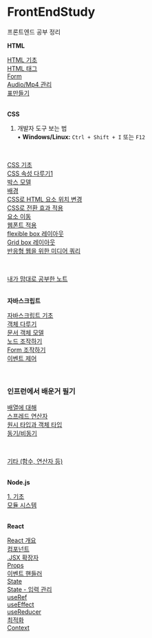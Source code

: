 # FrontEndStudy
프론트엔드 공부 정리

<summary><strong>HTML</strong></summary>

[ HTML 기초](https://www.notion.so/HTML-230f8fa8ff87800fac8bd0d54872e444?pvs=21)  
[ HTML 태그](https://www.notion.so/HTML-230f8fa8ff878075a02ef4004324ed0c?pvs=21)  
[ Form](https://www.notion.so/Form-231f8fa8ff87804786f4eee55137597e?pvs=21)  
[ Audio/Mp4 관리](https://www.notion.so/Audio-Mp4-232f8fa8ff8780d8b644c207c8834f44?pvs=21)  
[표만들기](https://www.notion.so/233f8fa8ff87800a9aebfdd03d03d51e?pvs=21)  

<br>

<summary><strong>CSS</strong></summary>

1. 개발자 도구 보는 법  
• **Windows/Linux:** `Ctrl + Shift + I` 또는 `F12`  

<br>

[ CSS 기초](https://www.notion.so/CSS-232f8fa8ff878081a1a7f21dbdb368cd?pvs=21)  
[CSS 속성 다루기1](https://www.notion.so/CSS-1-233f8fa8ff87808387f1ed036576e089?pvs=21)  
[박스 모델](https://www.notion.so/236f8fa8ff87802985f5f8858177c448?pvs=21)  
[배경](https://www.notion.so/23bf8fa8ff87808780b7e214e8a93ad1?pvs=21)  
[CSS로 HTML 요소 위치 변경](https://www.notion.so/CSS-HTML-23bf8fa8ff87807e8591d1ea680d8b22?pvs=21)  
[CSS로 전환 효과 적용](https://www.notion.so/CSS-23bf8fa8ff8780248961fb724e193edc?pvs=21)  
[요소 이동](https://www.notion.so/23bf8fa8ff87809dba44c268e0d1291f?pvs=21)  
[웹폰트 적용](https://www.notion.so/23bf8fa8ff87801a9c61cf290d6b4985?pvs=21)  
[flexible box 레이아웃 ](https://www.notion.so/flexible-box-23ef8fa8ff8780c890fdfcd95a06fa79?pvs=21)  
[Grid box 레이아웃](https://www.notion.so/Grid-box-23ff8fa8ff878060b241ccddcb61664a?pvs=21)  
[반응형 웹을 위한 미디어 쿼리](https://www.notion.so/240f8fa8ff87807da889e060cf0bb6f2?pvs=21)  

<br>

[내가 맘대로 공부한 노트](https://www.notion.so/23ef8fa8ff8780c8a55dd767b6a59217?pvs=21)  

<br>

<summary><strong>자바스크립트</strong></summary>

[자바스크립트 기초](https://www.notion.so/23bf8fa8ff8780229be2fbe9db306c8f?pvs=21)  
[객체 다루기](https://www.notion.so/23cf8fa8ff8780929581ec662cda0c1c?pvs=21)  
[문서 객체 모델](https://www.notion.so/23cf8fa8ff87804dafc9d967100afbd5?pvs=21)  
[노드 조작하기](https://www.notion.so/242f8fa8ff8780448bcbe2362b0a923c?pvs=21)  
[Form 조작하기](https://www.notion.so/Form-242f8fa8ff878067853efc0621db4272?pvs=21)  
[이벤트 제어](https://www.notion.so/243f8fa8ff878055af9cc432ee86a32f?pvs=21)  

<br>

### 인프런에서 배운거 필기

[배열에 대해](https://www.notion.so/245f8fa8ff8780d18c53fcd0f8a273a5?pvs=21)  
[스프레드 연산자](https://www.notion.so/244f8fa8ff8780878522fce163c1909b?pvs=21)  
[원시 타입과 객체 타입](https://www.notion.so/245f8fa8ff8780efaf4fd5acd250aad4?pvs=21)  
[동기/비동기](https://www.notion.so/245f8fa8ff878000a503c002aa0f5fb3?pvs=21)  

<br>

[기타 (함수, 연산자 등)](https://www.notion.so/244f8fa8ff8780c29c93eebca9a4b6d5?pvs=21)  

<br>

<summary><strong>Node.js</strong></summary>

[1. 기초](https://www.notion.so/1-245f8fa8ff8780018dd5d9ec756f3eec?pvs=21)  
[모듈 시스템](https://www.notion.so/247f8fa8ff8780c98ba6c5d107a467ff?pvs=21)  

<br>

<summary><strong>React</strong></summary>

[React 개요](https://www.notion.so/React-247f8fa8ff87808b98e8e64c7025ea7f?pvs=21)  
[컴포넌트](https://www.notion.so/248f8fa8ff8780c6b581cf5270b2d7dd?pvs=21)  
[.JSX 확장자](https://www.notion.so/JSX-248f8fa8ff878025b434e513c6d73dff?pvs=21)  
[Props](https://www.notion.so/Props-24bf8fa8ff87807e90c9dd77b4e627de?pvs=21)  
[이벤트 핸들러](https://www.notion.so/24df8fa8ff87805994f8ea6ce58325cf?pvs=21)  
[State](https://www.notion.so/State-24df8fa8ff878050a08df3fed81a8437?pvs=21)  
[State - 입력 관리](https://www.notion.so/State-24df8fa8ff8780b1bf38e52543ef0c02?pvs=21)  
[useRef](https://www.notion.so/useRef-24ef8fa8ff87801382b0cfcc39ec3a1a?pvs=21)  
[useEffect](https://www.notion.so/useEffect-24ef8fa8ff8780d89a4bf7e0823e0f25?pvs=21)  
[useReducer](https://www.notion.so/useReducer-252f8fa8ff878043a97dd35f79bc8856?pvs=21)  
[최적화](https://www.notion.so/255f8fa8ff8780d094ebd8925f86f363?pvs=21)  
[Context](https://www.notion.so/Context-255f8fa8ff8780429853dd10a1dc2a71?pvs=21)  
